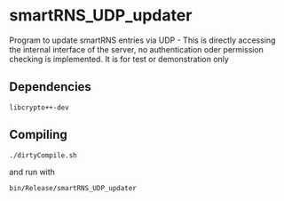 smartRNS_UDP_updater
=====================

Program to update smartRNS entries via UDP - This is directly accessing the internal interface of the server, no authentication oder permission checking is implemented. It is for test or demonstration only

Dependencies
-------------
```
libcrypto++-dev
```

Compiling
----------
```
./dirtyCompile.sh
```
and run with
```
bin/Release/smartRNS_UDP_updater
```
